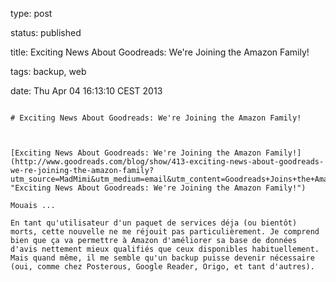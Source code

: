 type: post
status: published
title: Exciting News About Goodreads: We're Joining the Amazon Family!
tags: backup, web
date: Thu Apr 04 16:13:10 CEST 2013
~~~~~~
# Exciting News About Goodreads: We're Joining the Amazon Family!

[Exciting News About Goodreads: We're Joining the Amazon Family!](http://www.goodreads.com/blog/show/413-exciting-news-about-goodreads-we-re-joining-the-amazon-family?utm_source=MadMimi&utm_medium=email&utm_content=Goodreads+Joins+the+Amazon+Family&utm_campaign=20130328_m115598300_Librarian+Email+Re%3A+Amazon&utm_term=our+blog "Exciting News About Goodreads: We're Joining the Amazon Family!")

Mouais ...

En tant qu'utilisateur d'un paquet de services déja (ou bientôt) morts, cette nouvelle ne me réjouit pas particulièrement. Je comprend bien que ça va permettre à Amazon d'améliorer sa base de données d'avis nettement mieux qualifiés que ceux disponibles habituellement. Mais quand même, il me semble qu'un backup puisse devenir nécessaire (oui, comme chez Posterous, Google Reader, Origo, et tant d'autres).
